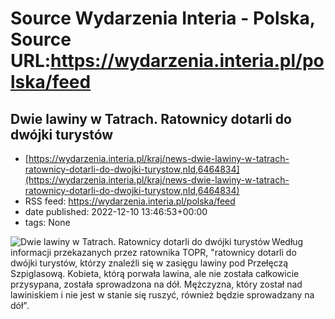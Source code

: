 # Source Wydarzenia Interia - Polska, Source URL:https://wydarzenia.interia.pl/polska/feed

## Dwie lawiny w Tatrach. Ratownicy dotarli do dwójki turystów
 - [https://wydarzenia.interia.pl/kraj/news-dwie-lawiny-w-tatrach-ratownicy-dotarli-do-dwojki-turystow,nId,6464834](https://wydarzenia.interia.pl/kraj/news-dwie-lawiny-w-tatrach-ratownicy-dotarli-do-dwojki-turystow,nId,6464834)
 - RSS feed: https://wydarzenia.interia.pl/polska/feed
 - date published: 2022-12-10 13:46:53+00:00
 - tags: None

<p><a href="https://wydarzenia.interia.pl/kraj/news-dwie-lawiny-w-tatrach-ratownicy-dotarli-do-dwojki-turystow,nId,6464834"><img align="left" alt="Dwie lawiny w Tatrach. Ratownicy dotarli do dwójki turystów" src="https://i.iplsc.com/dwie-lawiny-w-tatrach-ratownicy-dotarli-do-dwojki-turystow/000GGVNSC82N4MS4-C321.jpg" /></a>Według informacji przekazanych przez ratownika TOPR, &quot;ratownicy dotarli do dwójki turystów, którzy znaleźli się w zasięgu lawiny pod Przełęczą Szpiglasową. Kobieta, którą porwała lawina, ale nie została całkowicie przysypana, została sprowadzona na dół. Mężczyzna, który został nad lawiniskiem i nie jest w stanie się ruszyć, również będzie sprowadzany na dół&quot;.
</p><br clear="all" />
